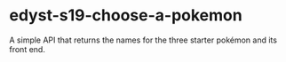 # edyst-s19-choose-a-pokemon
A simple API that returns the names for the three starter pokémon and its front end.
